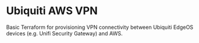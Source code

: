 # Ubiquiti AWS VPN 

Basic Terraform for provisioning VPN connectivity between Ubiquiti EdgeOS devices (e.g. Unifi Security Gateway) and AWS.
